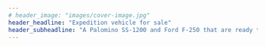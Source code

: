 ```yaml
---
# header_image: "images/cover-image.jpg"
header_headline: "Expedition vehicle for sale"
header_subheadline: "A Palomino SS-1200 and Ford F-250 that are ready to venture off-road"
---
```

